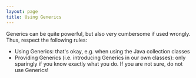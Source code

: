 ```yaml
---
layout: page
title: Using Generics
---
```


Generics can be quite powerful, but also very cumbersome if used wrongly. Thus, respect the following rules:

- Using Generics: that's okay, e.g. when using the Java collection classes
- Providing Generics (i.e. introducing Generics in our own classes): only sparingly 
if you know exactly what you do. If you are not sure, do not use Generics!

